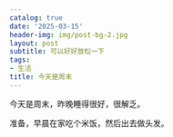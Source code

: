 ```yaml
---
catalog: true
date: '2025-03-15'
header-img: img/post-bg-2.jpg
layout: post
subtitle: 可以好好放松一下
tags:
- 生活
title: 今天是周末
---
```


今天是周末，昨晚睡得很好，很解乏。


准备，早晨在家吃个米饭，然后出去做头发。